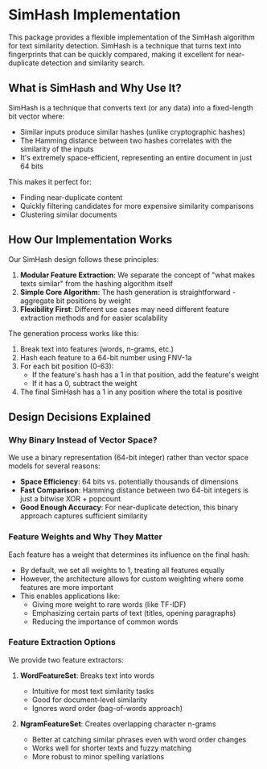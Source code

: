 # SimHash Implementation

This package provides a flexible implementation of the SimHash algorithm for text similarity detection. SimHash is a technique that turns text into fingerprints that can be quickly compared, making it excellent for near-duplicate detection and similarity search.

## What is SimHash and Why Use It?

SimHash is a technique that converts text (or any data) into a fixed-length bit vector where:
- Similar inputs produce similar hashes (unlike cryptographic hashes)
- The Hamming distance between two hashes correlates with the similarity of the inputs
- It's extremely space-efficient, representing an entire document in just 64 bits

This makes it perfect for:
- Finding near-duplicate content 
- Quickly filtering candidates for more expensive similarity comparisons
- Clustering similar documents

## How Our Implementation Works

Our SimHash design follows these principles:

1. **Modular Feature Extraction**: We separate the concept of "what makes texts similar" from the hashing algorithm itself
2. **Simple Core Algorithm**: The hash generation is straightforward - aggregate bit positions by weight
3. **Flexibility First**: Different use cases may need different feature extraction methods and for easier scalability

The generation process works like this:
1. Break text into features (words, n-grams, etc.)
2. Hash each feature to a 64-bit number using FNV-1a
3. For each bit position (0-63):
   - If the feature's hash has a 1 in that position, add the feature's weight 
   - If it has a 0, subtract the weight
4. The final SimHash has a 1 in any position where the total is positive

## Design Decisions Explained

### Why Binary Instead of Vector Space?

We use a binary representation (64-bit integer) rather than vector space models for several reasons:
- **Space Efficiency**: 64 bits vs. potentially thousands of dimensions
- **Fast Comparison**: Hamming distance between two 64-bit integers is just a bitwise XOR + popcount
- **Good Enough Accuracy**: For near-duplicate detection, this binary approach captures sufficient similarity

### Feature Weights and Why They Matter

Each feature has a weight that determines its influence on the final hash:
- By default, we set all weights to 1, treating all features equally
- However, the architecture allows for custom weighting where some features are more important
- This enables applications like:
  - Giving more weight to rare words (like TF-IDF)
  - Emphasizing certain parts of text (titles, opening paragraphs)
  - Reducing the importance of common words

### Feature Extraction Options

We provide two feature extractors:

1. **WordFeatureSet**: Breaks text into words
   - Intuitive for most text similarity tasks
   - Good for document-level similarity
   - Ignores word order (bag-of-words approach)

2. **NgramFeatureSet**: Creates overlapping character n-grams
   - Better at catching similar phrases even with word order changes
   - Works well for shorter texts and fuzzy matching
   - More robust to minor spelling variations

